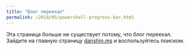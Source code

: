 ```yaml
---
title: "Блог переехал"
permalink: /2018/05/powershell-progress-bar.html
---
```

Эта страница больше не существует потому, что блог переехал. Зайдите на главную страницу [danshin.ms](http://danshin.ms) и воспользуйтесь поиском.